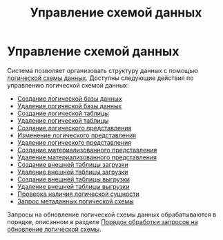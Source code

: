 ﻿---
layout: default
title: Управление схемой данных
nav_order: 2
parent: Работа с системой
has_children: true
has_toc: false
---

# Управление схемой данных

Система позволяет организовать структуру данных с помощью [логической схемы данных](../../overview/main_concepts/logical_schema/logical_schema.md). 
Доступны следующие действия по управлению логической схемой данных:
*   [Создание логической базы данных](create_db/create_db.md)
*   [Удаление логической базы данных](drop_db/drop_db.md)
*   [Создание логической таблицы](create_table/create_table.md)
*   [Удаление логической таблицы](drop_table/drop_table.md)
*   [Создание логического представления](create_view/create_view.md)
*   [Изменение логического представления](alter_view/alter_view.md)
*   [Удаление логического представления](drop_view/drop_view.md)
*   [Создание материализованного представления](create_materialized_view/create_materialized_view.md)
*   [Удаление материализованного представления](drop_materialized_view/drop_materialized_view.md)
*   [Создание внешней таблицы загрузки](create_upload_table/create_upload_table.md)
*   [Удаление внешней таблицы загрузки](drop_upload_table/drop_upload_table.md)
*   [Создание внешней таблицы выгрузки](create_download_table/create_download_table.md)
*   [Удаление внешней таблицы выгрузки](drop_download_table/drop_download_table.md)
*   [Проверка наличия логической сущности](entity_presence_check/entity_presence_check.md)
*   [Запрос метаданных логической схемы](request_from_schema/request_from_schema.md)

Запросы на обновление логической схемы данных обрабатываются в порядке, описанном в разделе 
[Порядок обработки запросов на обновление логической схемы](../../overview/interactions/ddl_processing/ddl_processing.md).